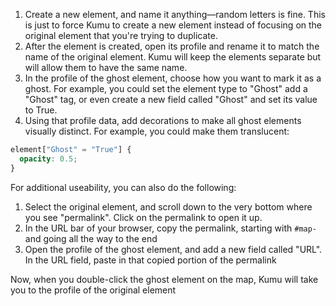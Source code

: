 1. Create a new element, and name it anything—random letters is fine. This is just to force Kumu to create a new element instead of focusing on the original element that you're trying to duplicate.
2. After the element is created, open its profile and rename it to match the name of the original element. Kumu will keep the elements separate but will allow them to have the same name.
3. In the profile of the ghost element, choose how you want to mark it as a ghost. For example, you could set the element type to "Ghost" add a "Ghost" tag, or even create a new field called "Ghost" and set its value to True.
4. Using that profile data, add decorations to make all ghost elements visually distinct. For example, you could make them translucent:

```scss
element["Ghost" = "True"] {
  opacity: 0.5;
}
```

For additional useability, you can also do the following:
1. Select the original element, and scroll down to the very bottom where you see "permalink". Click on the permalink to open it up.
2. In the URL bar of your browser, copy the permalink, starting with `#map-` and going all the way to the end
3. Open the profile of the ghost element, and add a new field called "URL". In the URL field, paste in that copied portion of the permalink

Now, when you double-click the ghost element on the map, Kumu will take you to the  profile of the original element 
